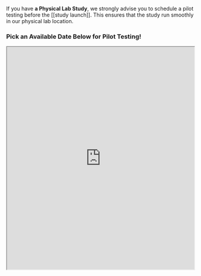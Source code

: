 
If you have **a Physical Lab Study**, we strongly advise you to schedule a pilot testing before the [[study launch]]. This ensures that the study run smoothly in our physical lab location.

### Pick an Available Date Below for Pilot Testing!
<iframe src="https://outlook.office365.com/owa/calendar/VUBehavioralLab@bookings.vu.nl/bookings/" width="100%" style="display: block; margin: auto; height: 600px;"></iframe>

